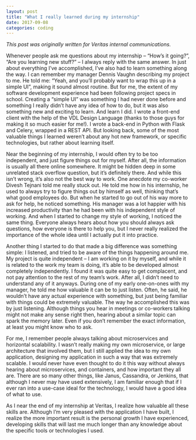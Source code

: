 ```yaml
---
layout: post
title: "What I really learned during my internship"
date: 2017-09-08
categories: coding
---
```


_This post was originally written for Veritas internal communications._

Whenever people ask me questions about my internship – “How’s it going?”, “Are you learning new stuff?” – I always reply with the same answer. In just about everything I’ve accomplished, I’ve also had to learn something along the way. I can remember my manager Dennis Vaughn describing my project to me. He told me: “Yeah, and you’ll probably want to wrap this up in a simple UI”, making it sound almost routine. But for me, the extent of my software development experience had been following project specs in school. Creating a “simple UI” was something I had never done before and something I really didn’t have any idea of how to do, but it was also something new and exciting to learn. And learn I did. I wrote a front-end client with the help of the VDL Design Language (thanks to those guys for making it so much easier for me!). I wrote a back-end in Python with Flask and Celery, wrapped in a REST API. But looking back, some of the most valuable things I learned weren’t about any hot new framework, or specific technologies, but rather about learning itself. 

Near the beginning of my internship, I would often try to be too independent, and just figure things out for myself. After all, the information is usually all there online somewhere. It might be hidden deep in some unrelated stack overflow question, but it’s definitely there. And while this isn’t wrong, it’s also not the best way to work. One anecdote my co-worker Divesh Tejnani told me really stuck out. He told me how in his internship, he used to always try to figure things out by himself as well, thinking that’s what good employees do. But when he started to go out of his way more to ask for help, he noticed something. His manager was a lot happier with his increased productivity than he had been with his independent style of working. And when I started to change my style of working, I noticed the same thing. Everyone always hears about how you should always ask questions, how everyone is there to help you, but I never really realized the importance of the whole idea until I actually put it into practice.

Another thing I started to do that made a big difference was something simple: I listened, and tried to be aware of the things happening around me. My project is quite independent – I am working on it by myself, and while it is related to the work my team is doing, it’s able to be developed almost completely independently. I found it was quite easy to get complacent, and not pay attention to the rest of my team’s work. After all, I didn’t need to understand any of it anyways. During one of my early one-on-ones with my manager, he told me how valuable it can be to just listen. Often, he said, he wouldn’t have any actual experience with something, but just being familiar with things could be extremely valuable. The way he accomplished this was by just listening. Although things you hear in meetings or co-workers talking might not make any sense right then, hearing about a similar topic can spark the memory later. Even if you don’t remember the exact information, at least you might know who to ask. 

For me, I remember people always talking about microservices and horizontal scalability. I wasn’t really making my own microservice, or large architecture that involved them, but I still applied the idea to my own application, designing my application in such a way that was extremely scalable. I would never have even thought to do it this way without always hearing about microservices, and containers, and how important they all are. There are so many other things, like Janus, Cassandra, or Jenkins, that although I never may have used extensively, I am familiar enough that if I ever ran into a use-case ideal for the technology, I would have a good idea of what to use.

As I near the end of my internship at Veritas, I realize how valuable all these skills are. Although I’m very pleased with the application I have built, I realize the more important result is the personal growth I have experienced, developing skills that will last me much longer than any knowledge about the specific tools or technologies I used.